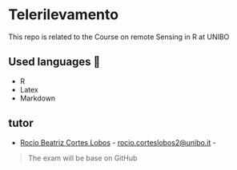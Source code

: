 # Telerilevamento
This repo is related to the Course on remote Sensing in R at UNIBO
## Used languages 📖
+ R
+ Latex
+ Markdown
## tutor
+  [Rocio Beatriz Cortes Lobos](https://www.unibo.it/sitoweb/rocio.corteslobos2) - rocio.corteslobos2@unibo.it -

> The exam will be base on GitHub

